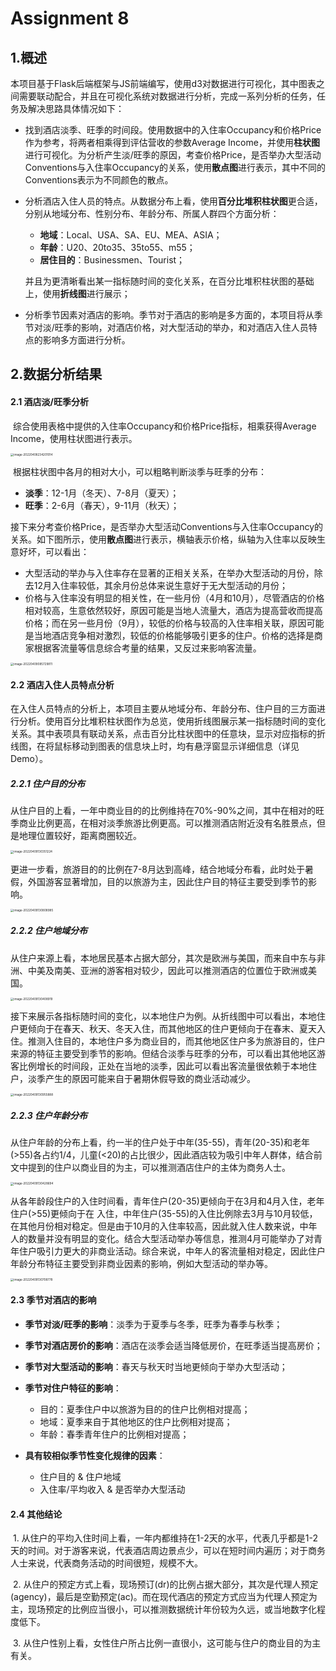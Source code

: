# Assignment 8

## 1.概述

​	本项目基于Flask后端框架与JS前端编写，使用d3对数据进行可视化，其中图表之间需要联动配合，并且在可视化系统对数据进行分析，完成一系列分析的任务，任务及解决思路具体情况如下：

- 找到酒店淡季、旺季的时间段。使用数据中的入住率Occupancy和价格Price作为参考，将两者相乘得到评估营收的参数Average Income，并使用**柱状图**进行可视化。为分析产生淡/旺季的原因，考查价格Price，是否举办大型活动Conventions与入住率Occupancy的关系，使用**散点图**进行表示，其中不同的Conventions表示为不同颜色的散点。

- 分析酒店入住人员的特点。从数据分布上看，使用**百分比堆积柱状图**更合适，分别从地域分布、性别分布、年龄分布、所属人群四个方面分析：

  - **地域**：Local、USA、SA、EU、MEA、ASIA；
  - **年龄**：U20、20to35、35to55、m55；
  - **居住目的**：Businessmen、Tourist；

  并且为更清晰看出某一指标随时间的变化关系，在百分比堆积柱状图的基础上，使用**折线图**进行展示；

- 分析季节因素对酒店的影响。季节对于酒店的影响是多方面的，本项目将从季节对淡/旺季的影响，对酒店价格，对大型活动的举办，和对酒店入住人员特点的影响多方面进行分析。

## 2.数据分析结果

#### 2.1 酒店淡/旺季分析

​	综合使用表格中提供的入住率Occupancy和价格Price指标，相乘获得Average Income，使用柱状图进行表示。

<img src="C:\Users\18158\AppData\Roaming\Typora\typora-user-images\image-20220408234201014.png" alt="image-20220408234201014" style="zoom: 33%;" />

​	根据柱状图中各月的相对大小，可以粗略判断淡季与旺季的分布：

- **淡季**：12-1月（冬天）、7-8月（夏天）；
- **旺季**：2-6月（春天），9-11月（秋天）；

​	接下来分考查价格Price，是否举办大型活动Conventions与入住率Occupancy的关系。如下图所示，使用**散点图**进行表示，横轴表示价格，纵轴为入住率以反映生意好坏，可以看出：

- 大型活动的举办与入住率存在显著的正相关关系，在举办大型活动的月份，除去12月入住率较低，其余月份总体来说生意好于无大型活动的月份；
- 价格与入住率没有明显的相关性，在一些月份（4月和10月），尽管酒店的价格相对较高，生意依然较好，原因可能是当地人流量大，酒店为提高营收而提高价格；而在另一些月份（9月），较低的价格与较高的入住率相关联，原因可能是当地酒店竞争相对激烈，较低的价格能够吸引更多的住户。价格的选择是商家根据客流量等信息综合考量的结果，又反过来影响客流量。

<img src="C:\Users\18158\AppData\Roaming\Typora\typora-user-images\image-20220409085729811.png" alt="image-20220409085729811" style="zoom: 33%;" />

#### 2.2 酒店入住人员特点分析

​		在入住人员特点的分析上，本项目主要从地域分布、年龄分布、住户目的三方面进行分析。使用百分比堆积柱状图作为总览，使用折线图展示某一指标随时间的变化关系。其中表项具有联动关系，点击百分比柱状图中的任意块，显示对应指标的折线图，在将鼠标移动到图表的信息块上时，均有悬浮窗显示详细信息（详见Demo）。

##### 2.2.1 住户目的分布

​		从住户目的上看，一年中商业目的的比例维持在70%-90%之间，其中在相对的旺季商业比例更高，在相对淡季旅游比例更高。可以推测酒店附近没有名胜景点，但是地理位置较好，距离商圈较近。

<img src="C:\Users\18158\AppData\Roaming\Typora\typora-user-images\image-20220409130351224.png" alt="image-20220409130351224" style="zoom: 33%;" />

​		更进一步看，旅游目的的比例在7-8月达到高峰，结合地域分布看，此时处于暑假，外国游客显著增加，目的以旅游为主，因此住户目的特征主要受到季节的影响。

<img src="C:\Users\18158\AppData\Roaming\Typora\typora-user-images\image-20220409130808985.png" alt="image-20220409130808985" style="zoom: 33%;" />

##### 2.2.2 住户地域分布

​		从住户来源上看，本地居民基本占据大部分，其次是欧洲与美国，而来自中东与非洲、中美及南美、亚洲的游客相对较少，因此可以推测酒店的位置位于欧洲或美国。

<img src="C:\Users\18158\AppData\Roaming\Typora\typora-user-images\image-20220409130408919.png" alt="image-20220409130408919" style="zoom: 33%;" />

​		接下来展示各指标随时间的变化，以本地住户为例。从折线图中可以看出，本地住户更倾向于在春天、秋天、冬天入住，而其他地区的住户更倾向于在春末、夏天入住。推测入住目的，本地住户多为商业目的，而其他地区住户多为旅游目的，住户来源的特征主要受到季节的影响。但结合淡季与旺季的分布，可以看出其他地区游客比例增长的时间段，正处在当地的淡季，因此可以看出客流量很依赖于本地住户，淡季产生的原因可能来自于暑期休假导致的商业活动减少。

<img src="C:\Users\18158\AppData\Roaming\Typora\typora-user-images\image-20220409130955888.png" alt="image-20220409130955888" style="zoom:33%;" />

##### 2.2.3 住户年龄分布

​		从住户年龄的分布上看，约一半的住户处于中年(35-55)，青年(20-35)和老年(>55)各占约1/4，儿童(<20)的占比很少，因此酒店较为吸引中年人群体，结合前文中提到的住户以商业目的为主，可以推测酒店住户的主体为商务人士。

<img src="C:\Users\18158\AppData\Roaming\Typora\typora-user-images\image-20220409130428694.png" alt="image-20220409130428694" style="zoom: 33%;" />

​		从各年龄段住户的入住时间看，青年住户(20-35)更倾向于在3月和4月入住，老年住户(>55)更倾向于在 入住，中年住户(35-55)的入住比例除去3月与10月较低，在其他月份相对稳定。但是由于10月的入住率较高，因此就入住人数来说，中年人的数量并没有明显的变化。结合大型活动举办等信息，推测4月可能举办了对青年住户吸引力更大的非商业活动。综合来说，中年人的客流量相对稳定，因此住户年龄分布特征主要受到非商业因素的影响，例如大型活动的举办等。

<img src="C:\Users\18158\AppData\Roaming\Typora\typora-user-images\image-20220409130708778.png" alt="image-20220409130708778" style="zoom:33%;" />

#### 2.3 季节对酒店的影响

- **季节对淡/旺季的影响**：淡季为于夏季与冬季，旺季为春季与秋季；
- **季节对酒店房价的影响**：酒店在淡季会适当降低房价，在旺季适当提高房价；
- **季节对大型活动的影响**：春天与秋天时当地更倾向于举办大型活动；
- **季节对住户特征的影响**：
  - 目的：夏季住户中以旅游为目的的住户比例相对提高；
  - 地域：夏季来自于其他地区的住户比例相对提高；
  - 年龄：春季青年住户的比例相对提高；

- **具有较相似季节性变化规律的因素**：
  - 住户目的 & 住户地域
  - 入住率/平均收入 & 是否举办大型活动

#### 2.4 其他结论

​		1. 从住户的平均入住时间上看，一年内都维持在1-2天的水平，代表几乎都是1-2天的时间。对于游客来说，代表酒店周边景点少，可以在短时间内遍历；对于商务人士来说，代表商务活动的时间很短，规模不大。

​		2. 从住户的预定方式上看，现场预订(dr)的比例占据大部分，其次是代理人预定(agency)，最后是空勤预定(ac)。而在现代酒店的预定方式应当为代理人预定为主，现场预定的比例应当很小，可以推测数据统计年份较为久远，或当地数字化程度低下。

​		3.  从住户性别上看，女性住户所占比例一直很小，这可能与住户的商业目的为主有关。

